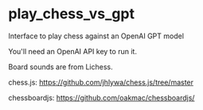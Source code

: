 # play_chess_vs_gpt
Interface to play chess against an OpenAI GPT model

You'll need an OpenAI API key to run it.

Board sounds are from Lichess.

chess.js: https://github.com/jhlywa/chess.js/tree/master

chessboardjs: https://github.com/oakmac/chessboardjs/
